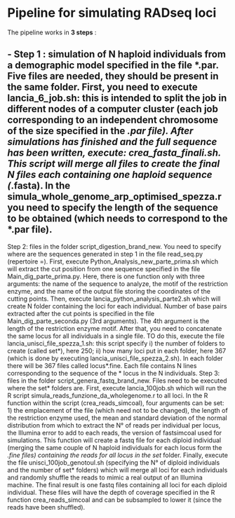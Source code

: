 # Pipeline for simulating RADseq loci 

The pipeline works in **3 steps** : 



## - Step 1 : simulation of N haploid individuals from a demographic model specified in the file *.par. Five files are needed, they should be present in the same folder. First, you need to execute lancia_6_job.sh: this is intended to split the job in different nodes of a computer cluster (each job corresponding to an independent chromosome of the size specified in the *.par file). After simulations has finished and the full sequence has been written, execute: crea_fasta_finali.sh. This script will merge all files to create the final N files each containing one haploid sequence (*.fasta). In the simula_whole_genome_arp_optimised_spezza.r you need to specify the length of the sequence to be obtained (which needs to correspond to the *.par file).
Step 2: files in the folder script_digestion_brand_new. You need to specify where are the sequences generated in step 1 in the file read_seq.py (repertoire =).  First, execute Python_Analysis_new_parte_prima.sh which will extract the cut position from one sequence specified in the file Main_dig_parte_prima.py. Here, there is one function only with three arguments: the name of the sequence to analyze, the motif of the restriction enzyme, and the name of the output file storing the coordinates of the cutting points. Then, execute lancia_python_analysis_parte2.sh which will create N folder containing the loci for each individual. Number of base pairs extracted after the cut points is specified in the file Main_dig_parte_seconda.py (3rd arguments). The 4th argument is the length of the restriction enzyme motif. After that, you need to concatenate the same locus for all individuals in a single file. TO do this, execute the file lancia_unisci_file_spezza_1.sh: this script specify i) the number of folders to create (called set*), here 250; ii) how many loci put in each folder, here 367 (which is done by executing lancia_unisci_file_spezza_2.sh). In each folder there will be 367 files called locus*.fine. Each file contains N lines corresponding to the sequence of the * locus in the N individuals.
Step 3: files in the folder script_genera_fastq_brand_new. Files need to be executed where the set* folders are. First, execute lancia_100job.sh which will run the R script simula_reads_funzione_da_wholegenome.r to all loci. In the R function within the script (crea_reads_simcoal), four arguments can be set: 1) the emplacement of the file (which need not to be changed), the length of the restriction enzyme used, the mean and standard deviation of the normal distribution from which to extract the N° of reads per individual per locus, the Illumina error to add to each reads, the version of fastsimcoal used for simulations. This function will create a fastq file for each diploid individual (merging the same couple of N haploid individuals for each locus form the *.fine files) containing the reads for all locus in the set* folder. Finally, execute the file unisci_100job_genotoul.sh (specifying the N° of diploid individuals and the number of set* folders) which will merge all loci for each individuals and randomly shuffle the reads to mimic a real output of an Illumina machine. The final result is one fastq files containing all loci for each diploid individual. These files will have the depth of coverage specified in the R function crea_reads_simcoal and can be subsampled to lower it (since the reads have been shuffled). 
